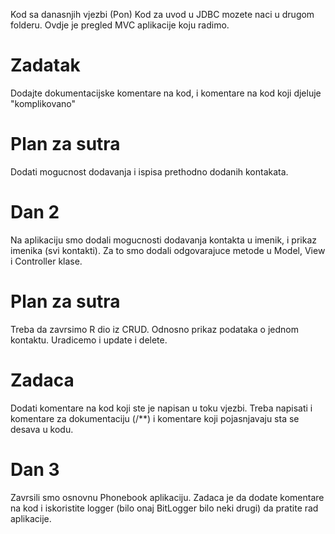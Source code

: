 Kod sa danasnjih vjezbi (Pon)
Kod za uvod u JDBC mozete naci u drugom folderu. Ovdje je pregled MVC
aplikacije koju radimo.

<h1> Zadatak  </h1>
Dodajte dokumentacijske komentare na kod, i komentare na
kod koji djeluje "komplikovano"

<h1> Plan za sutra </h1>
Dodati mogucnost dodavanja i ispisa prethodno dodanih kontakata.

<br />
<h1> Dan 2 </h1>
Na aplikaciju smo dodali mogucnosti dodavanja kontakta u imenik, i prikaz
imenika (svi kontakti). Za to smo dodali odgovarajuce metode u Model, View i Controller klase.

<h1> Plan za sutra </h1>
Treba da zavrsimo R dio iz CRUD. Odnosno prikaz podataka o jednom kontaktu.
Uradicemo i update i delete.

<h1> Zadaca </h1>
Dodati komentare na kod koji ste je napisan u toku vjezbi. Treba napisati i
komentare za dokumentaciju (/**) i komentare koji pojasnjavaju sta se desava u
kodu.

<br />

<h1>Dan 3 </h3>
Zavrsili smo osnovnu Phonebook aplikaciju. Zadaca je da dodate komentare na kod
i iskoristite logger (bilo onaj BitLogger bilo neki drugi) da pratite rad
aplikacije.

<br />
